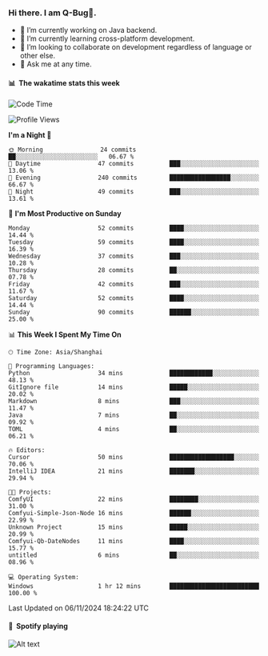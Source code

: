 ### Hi there. I am Q-Bug🐞.

- 🔭 I’m currently working on Java backend.
- 🌱 I’m currently learning cross-platform development.
- 👯 I’m looking to collaborate on development regardless of language or other else.
- 💬 Ask me at any time.

#### 📊 &nbsp;**The wakatime stats this week**  
<!--START_SECTION:waka-->
![Code Time](http://img.shields.io/badge/Code%20Time-175%20hrs%2053%20mins-blue)

![Profile Views](http://img.shields.io/badge/Profile%20Views-0-blue)

**I'm a Night 🦉** 

```text
🌞 Morning                24 commits          ██░░░░░░░░░░░░░░░░░░░░░░░   06.67 % 
🌆 Daytime                47 commits          ███░░░░░░░░░░░░░░░░░░░░░░   13.06 % 
🌃 Evening                240 commits         █████████████████░░░░░░░░   66.67 % 
🌙 Night                  49 commits          ███░░░░░░░░░░░░░░░░░░░░░░   13.61 % 
```
📅 **I'm Most Productive on Sunday** 

```text
Monday                   52 commits          ████░░░░░░░░░░░░░░░░░░░░░   14.44 % 
Tuesday                  59 commits          ████░░░░░░░░░░░░░░░░░░░░░   16.39 % 
Wednesday                37 commits          ███░░░░░░░░░░░░░░░░░░░░░░   10.28 % 
Thursday                 28 commits          ██░░░░░░░░░░░░░░░░░░░░░░░   07.78 % 
Friday                   42 commits          ███░░░░░░░░░░░░░░░░░░░░░░   11.67 % 
Saturday                 52 commits          ████░░░░░░░░░░░░░░░░░░░░░   14.44 % 
Sunday                   90 commits          ██████░░░░░░░░░░░░░░░░░░░   25.00 % 
```


📊 **This Week I Spent My Time On** 

```text
🕑︎ Time Zone: Asia/Shanghai

💬 Programming Languages: 
Python                   34 mins             ████████████░░░░░░░░░░░░░   48.13 % 
GitIgnore file           14 mins             █████░░░░░░░░░░░░░░░░░░░░   20.02 % 
Markdown                 8 mins              ███░░░░░░░░░░░░░░░░░░░░░░   11.47 % 
Java                     7 mins              ██░░░░░░░░░░░░░░░░░░░░░░░   09.92 % 
TOML                     4 mins              ██░░░░░░░░░░░░░░░░░░░░░░░   06.21 % 

🔥 Editors: 
Cursor                   50 mins             ██████████████████░░░░░░░   70.06 % 
IntelliJ IDEA            21 mins             ███████░░░░░░░░░░░░░░░░░░   29.94 % 

🐱‍💻 Projects: 
ComfyUI                  22 mins             ████████░░░░░░░░░░░░░░░░░   31.00 % 
Comfyui-Simple-Json-Node 16 mins             ██████░░░░░░░░░░░░░░░░░░░   22.99 % 
Unknown Project          15 mins             █████░░░░░░░░░░░░░░░░░░░░   20.99 % 
Comfyui-Qb-DateNodes     11 mins             ████░░░░░░░░░░░░░░░░░░░░░   15.77 % 
untitled                 6 mins              ██░░░░░░░░░░░░░░░░░░░░░░░   08.96 % 

💻 Operating System: 
Windows                  1 hr 12 mins        █████████████████████████   100.00 % 
```


 Last Updated on 06/11/2024 18:24:22 UTC
<!--END_SECTION:waka-->

#### 🎵 &nbsp;**Spotify playing**  
![Alt text](https://spotify-recently-played-readme.vercel.app/api?user=e5y1o4x7kdt9kf2blu4wvmb4s&unique={true|1|on|yes})
